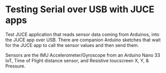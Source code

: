 # Testing Serial over USB with JUCE apps

Test JUCE application that reads sensor data coming from Arduinos, into
the JUCE app over USB. There are companion Arduino sketches that 
wait for the JUCE app to call the sensor values and then send them. 

Sensors are the IMU Accelerometer/Gyroscope from an Arduino Nano 33 IoT,
Time of Flight distance sensor, and Resistive toucscreen X, Y, & Pressure.
